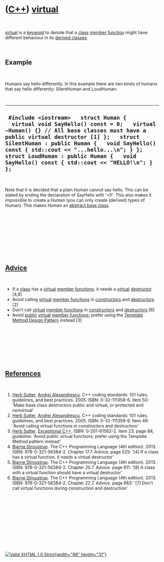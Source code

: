 



 

 

 

 

 

([C++](Cpp.htm)) [virtual](CppVirtual.htm)
==========================================

 

[virtual](CppVirtual.htm) is a [keyword](CppKeyword.htm) to denote that
a [class](CppClass.htm) [member function](CppMemberFunction.htm) might
have different behaviour in its [derived classes](CppDerivedClass.htm).

 

Example
-------

 

Humans say hello differently. In this example there are two kinds of
humans that say hello differently: SilentHuman and LoudHuman:

 

  --------------------------------------------------------------------------------------------------------------------------------------------------------------------------------------------------------------------------------------------------------------------------------------------------------------------------------------------------------------------
  ` #include <iostream>   struct Human {   virtual void SayHello() const = 0;   virtual ~Human() {} // All base classes must have a public virtual destructor [1] };   struct SilentHuman : public Human {   void SayHello() const { std::cout << "...hello...\n"; } };   struct LoudHuman : public Human {   void SayHello() const { std::cout << "HELLO!\n"; } };`
  --------------------------------------------------------------------------------------------------------------------------------------------------------------------------------------------------------------------------------------------------------------------------------------------------------------------------------------------------------------------

 

Note that it is decided that a plain Human cannot say hello. This can be
stated by ending the declaration of SayHello with '=0'. This also makes
it impossible to create a Human (you can only create (derived) types of
Human). This makes Human an [abstract base
class](CppAbstractBaseClass.htm).

 

 

 

 

 

[Advice](CppAdvice.htm)
-----------------------

 

-   If a [class](CppClass.htm) has a [virtual](CppVirtual.htm) [member
    functions](CppMemberFunction.htm), it needs a
    [virtual](CppVirtual.htm) [destructor](CppDestructor.htm) \[4,8\]
-   Avoid calling [virtual](CppVirtual.htm) [member
    functions](CppMemberFunction.htm) in
    [constructors](CppConstructor.htm) and
    [destructors](CppDestructor.htm) \[2\]
-   Don't call [virtual](CppVirtual.htm) [member
    functions](CppMemberFunction.htm) in
    [constructors](CppConstructor.htm) and
    [destructors](CppDestructor.htm) \[6\]
-   Avoid [public](CppPublic.htm) [virtual](CppVirtual.htm) [member
    functions](CppMemberFunction.htm); prefer using the [Template Method
    Design Pattern](CppDesignPatternTemplateMethod.htm) instead \[3\]

 

 

 

 

[References](CppReferences.htm)
-------------------------------

 

1.  [Herb Sutter](CppHerbSutter.htm), [Andrei
    Alexandrescu](CppAndreiAlexandrescu.htm). C++ coding standards: 101
    rules, guidelines, and best practices. 2005. ISBN: 0-32-111358-6.
    Item 50: 'Make base class destructors public and virtual, or
    protected and nonvirtual'
2.  [Herb Sutter](CppHerbSutter.htm), [Andrei
    Alexandrescu](CppAndreiAlexandrescu.htm). C++ coding standards: 101
    rules, guidelines, and best practices. 2005. ISBN: 0-32-111358-6.
    Item 49: 'Avoid calling virtual functions in constructors and
    destructors'
3.  [Herb Sutter](CppHerbSutter.htm). [Exceptional
    C++](CppExceptionalCpp.htm). ISBN: 0-201-61562-2. Item 23, page 84,
    guideline: 'Avoid public virtual functions; prefer using the
    Template Method pattern instead'
4.  [Bjarne Stroustrup](CppBjarneStroustrup.htm). The C++ Programming
    Language (4th edition). 2013. ISBN: 978-0-321-56384-2. Chapter 17.7.
    Advice. page 525: '\[4\] If a class has a virtual function, it needs
    a virtual destructor'
5.  [Bjarne Stroustrup](CppBjarneStroustrup.htm). The C++ Programming
    Language (4th edition). 2013. ISBN: 978-0-321-56384-2. Chapter 20.7.
    Advice. page 611: '\[8\] A class with a virtual function should have
    a virtual destructor'
6.  [Bjarne Stroustrup](CppBjarneStroustrup.htm). The C++ Programming
    Language (4th edition). 2013. ISBN: 978-0-321-56384-2. Chapter 22.7.
    Advice. page 663: '\[7\] Don't call virtual functions during
    construction and destruction'

 

 

 

 

 





 

[![Valid XHTML 1.0 Strict](valid-xhtml10.png){width="88"
height="31"}](http://validator.w3.org/check?uri=referer)
